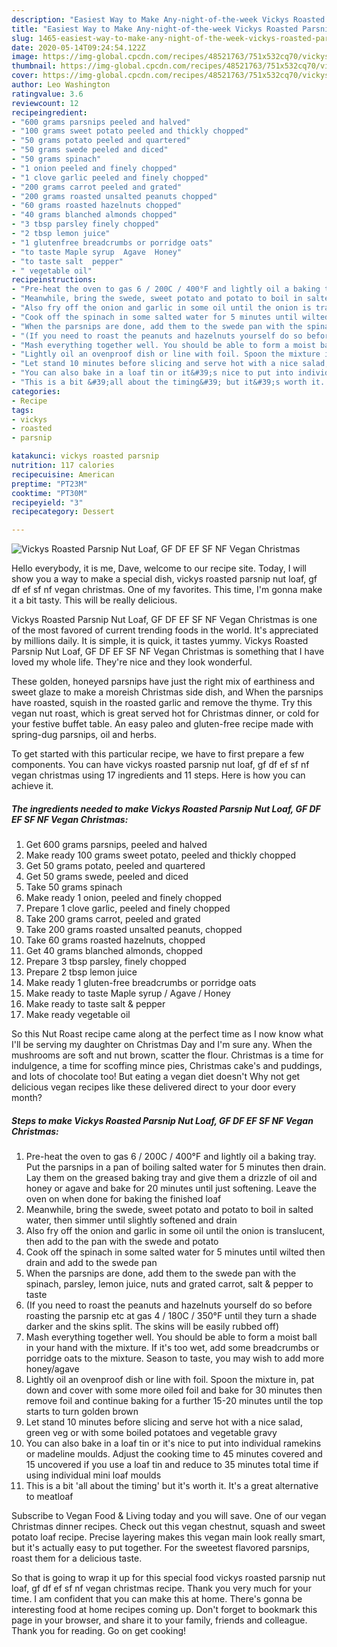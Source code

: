 ```yaml
---
description: "Easiest Way to Make Any-night-of-the-week Vickys Roasted Parsnip Nut Loaf, GF DF EF SF NF Vegan Christmas"
title: "Easiest Way to Make Any-night-of-the-week Vickys Roasted Parsnip Nut Loaf, GF DF EF SF NF Vegan Christmas"
slug: 1465-easiest-way-to-make-any-night-of-the-week-vickys-roasted-parsnip-nut-loaf-gf-df-ef-sf-nf-vegan-christmas
date: 2020-05-14T09:24:54.122Z
image: https://img-global.cpcdn.com/recipes/48521763/751x532cq70/vickys-roasted-parsnip-nut-loaf-gf-df-ef-sf-nf-vegan-christmas-recipe-main-photo.jpg
thumbnail: https://img-global.cpcdn.com/recipes/48521763/751x532cq70/vickys-roasted-parsnip-nut-loaf-gf-df-ef-sf-nf-vegan-christmas-recipe-main-photo.jpg
cover: https://img-global.cpcdn.com/recipes/48521763/751x532cq70/vickys-roasted-parsnip-nut-loaf-gf-df-ef-sf-nf-vegan-christmas-recipe-main-photo.jpg
author: Leo Washington
ratingvalue: 3.6
reviewcount: 12
recipeingredient:
- "600 grams parsnips peeled and halved"
- "100 grams sweet potato peeled and thickly chopped"
- "50 grams potato peeled and quartered"
- "50 grams swede peeled and diced"
- "50 grams spinach"
- "1 onion peeled and finely chopped"
- "1 clove garlic peeled and finely chopped"
- "200 grams carrot peeled and grated"
- "200 grams roasted unsalted peanuts chopped"
- "60 grams roasted hazelnuts chopped"
- "40 grams blanched almonds chopped"
- "3 tbsp parsley finely chopped"
- "2 tbsp lemon juice"
- "1 glutenfree breadcrumbs or porridge oats"
- "to taste Maple syrup  Agave  Honey"
- "to taste salt  pepper"
- " vegetable oil"
recipeinstructions:
- "Pre-heat the oven to gas 6 / 200C / 400°F and lightly oil a baking tray. Put the parsnips in a pan of boiling salted water for 5 minutes then drain. Lay them on the greased baking tray and give them a drizzle of oil and honey or agave and bake for 20 minutes until just softening. Leave the oven on when done for baking the finished loaf"
- "Meanwhile, bring the swede, sweet potato and potato to boil in salted water, then simmer until slightly softened and drain"
- "Also fry off the onion and garlic in some oil until the onion is translucent, then add to the pan with the swede and potato"
- "Cook off the spinach in some salted water for 5 minutes until wilted then drain and add to the swede pan"
- "When the parsnips are done, add them to the swede pan with the spinach, parsley, lemon juice, nuts and grated carrot, salt &amp; pepper to taste"
- "(If you need to roast the peanuts and hazelnuts yourself do so before roasting the parsnip etc at gas 4 / 180C / 350°F until they turn a shade darker and the skins split. The skins will be easily rubbed off)"
- "Mash everything together well. You should be able to form a moist ball in your hand with the mixture. If it&#39;s too wet, add some breadcrumbs or porridge oats to the mixture. Season to taste, you may wish to add more honey/agave"
- "Lightly oil an ovenproof dish or line with foil. Spoon the mixture in, pat down and cover with some more oiled foil and bake for 30 minutes then remove foil and continue baking for a further 15-20 minutes until the top starts to turn golden brown"
- "Let stand 10 minutes before slicing and serve hot with a nice salad, green veg or with some boiled potatoes and vegetable gravy"
- "You can also bake in a loaf tin or it&#39;s nice to put into individual ramekins or madeline moulds. Adjust the cooking time to 45 minutes covered and 15 uncovered if you use a loaf tin and reduce to 35 minutes total time if using individual mini loaf moulds"
- "This is a bit &#39;all about the timing&#39; but it&#39;s worth it. It&#39;s a great alternative to meatloaf"
categories:
- Recipe
tags:
- vickys
- roasted
- parsnip

katakunci: vickys roasted parsnip 
nutrition: 117 calories
recipecuisine: American
preptime: "PT23M"
cooktime: "PT30M"
recipeyield: "3"
recipecategory: Dessert

---
```



![Vickys Roasted Parsnip Nut Loaf, GF DF EF SF NF Vegan Christmas](https://img-global.cpcdn.com/recipes/48521763/751x532cq70/vickys-roasted-parsnip-nut-loaf-gf-df-ef-sf-nf-vegan-christmas-recipe-main-photo.jpg)

Hello everybody, it is me, Dave, welcome to our recipe site. Today, I will show you a way to make a special dish, vickys roasted parsnip nut loaf, gf df ef sf nf vegan christmas. One of my favorites. This time, I'm gonna make it a bit tasty. This will be really delicious.

Vickys Roasted Parsnip Nut Loaf, GF DF EF SF NF Vegan Christmas is one of the most favored of current trending foods in the world. It's appreciated by millions daily. It is simple, it is quick, it tastes yummy. Vickys Roasted Parsnip Nut Loaf, GF DF EF SF NF Vegan Christmas is something that I have loved my whole life. They're nice and they look wonderful.

These golden, honeyed parsnips have just the right mix of earthiness and sweet glaze to make a moreish Christmas side dish, and When the parsnips have roasted, squish in the roasted garlic and remove the thyme. Try this vegan nut roast, which is great served hot for Christmas dinner, or cold for your festive buffet table. An easy paleo and gluten-free recipe made with spring-dug parsnips, oil and herbs.


To get started with this particular recipe, we have to first prepare a few components. You can have vickys roasted parsnip nut loaf, gf df ef sf nf vegan christmas using 17 ingredients and 11 steps. Here is how you can achieve it.

<!--inarticleads1-->

##### The ingredients needed to make Vickys Roasted Parsnip Nut Loaf, GF DF EF SF NF Vegan Christmas:

1. Get 600 grams parsnips, peeled and halved
1. Make ready 100 grams sweet potato, peeled and thickly chopped
1. Get 50 grams potato, peeled and quartered
1. Get 50 grams swede, peeled and diced
1. Take 50 grams spinach
1. Make ready 1 onion, peeled and finely chopped
1. Prepare 1 clove garlic, peeled and finely chopped
1. Take 200 grams carrot, peeled and grated
1. Take 200 grams roasted unsalted peanuts, chopped
1. Take 60 grams roasted hazelnuts, chopped
1. Get 40 grams blanched almonds, chopped
1. Prepare 3 tbsp parsley, finely chopped
1. Prepare 2 tbsp lemon juice
1. Make ready 1 gluten-free breadcrumbs or porridge oats
1. Make ready to taste Maple syrup / Agave / Honey
1. Make ready to taste salt &amp; pepper
1. Make ready  vegetable oil


So this Nut Roast recipe came along at the perfect time as I now know what I&#39;ll be serving my daughter on Christmas Day and I&#39;m sure any. When the mushrooms are soft and nut brown, scatter the flour. Christmas is a time for indulgence, a time for scoffing mince pies, Christmas cake&#39;s and puddings, and lots of chocolate too! But eating a vegan diet doesn&#39;t Why not get delicious vegan recipes like these delivered direct to your door every month? 

<!--inarticleads2-->

##### Steps to make Vickys Roasted Parsnip Nut Loaf, GF DF EF SF NF Vegan Christmas:

1. Pre-heat the oven to gas 6 / 200C / 400°F and lightly oil a baking tray. Put the parsnips in a pan of boiling salted water for 5 minutes then drain. Lay them on the greased baking tray and give them a drizzle of oil and honey or agave and bake for 20 minutes until just softening. Leave the oven on when done for baking the finished loaf
1. Meanwhile, bring the swede, sweet potato and potato to boil in salted water, then simmer until slightly softened and drain
1. Also fry off the onion and garlic in some oil until the onion is translucent, then add to the pan with the swede and potato
1. Cook off the spinach in some salted water for 5 minutes until wilted then drain and add to the swede pan
1. When the parsnips are done, add them to the swede pan with the spinach, parsley, lemon juice, nuts and grated carrot, salt &amp; pepper to taste
1. (If you need to roast the peanuts and hazelnuts yourself do so before roasting the parsnip etc at gas 4 / 180C / 350°F until they turn a shade darker and the skins split. The skins will be easily rubbed off)
1. Mash everything together well. You should be able to form a moist ball in your hand with the mixture. If it&#39;s too wet, add some breadcrumbs or porridge oats to the mixture. Season to taste, you may wish to add more honey/agave
1. Lightly oil an ovenproof dish or line with foil. Spoon the mixture in, pat down and cover with some more oiled foil and bake for 30 minutes then remove foil and continue baking for a further 15-20 minutes until the top starts to turn golden brown
1. Let stand 10 minutes before slicing and serve hot with a nice salad, green veg or with some boiled potatoes and vegetable gravy
1. You can also bake in a loaf tin or it&#39;s nice to put into individual ramekins or madeline moulds. Adjust the cooking time to 45 minutes covered and 15 uncovered if you use a loaf tin and reduce to 35 minutes total time if using individual mini loaf moulds
1. This is a bit &#39;all about the timing&#39; but it&#39;s worth it. It&#39;s a great alternative to meatloaf


Subscribe to Vegan Food &amp; Living today and you will save. One of our vegan Christmas dinner recipes. Check out this vegan chestnut, squash and sweet potato loaf recipe. Precise layering makes this vegan main look really smart, but it&#39;s actually easy to put together. For the sweetest flavored parsnips, roast them for a delicious taste. 

So that is going to wrap it up for this special food vickys roasted parsnip nut loaf, gf df ef sf nf vegan christmas recipe. Thank you very much for your time. I am confident that you can make this at home. There's gonna be interesting food at home recipes coming up. Don't forget to bookmark this page in your browser, and share it to your family, friends and colleague. Thank you for reading. Go on get cooking!
